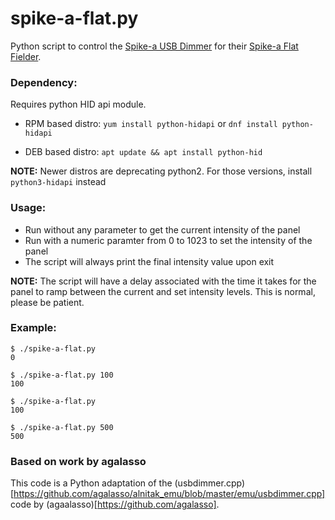 # spike-a-flat.py
Python script to control the [Spike-a USB Dimmer](http://www.spike-a.com/USBDimmer) for their [Spike-a Flat Fielder](http://www.spike-a.com/flatfielders/).

### Dependency:
Requires python HID api module.
- RPM based distro:
```yum install python-hidapi```
or
```dnf install python-hidapi```

- DEB based distro:
```apt update && apt install python-hid```

**NOTE:** Newer distros are deprecating python2.  For those versions, install `python3-hidapi` instead

### Usage:
- Run without any parameter to get the current intensity of the panel
- Run with a numeric paramter from 0 to 1023 to set the intensity of the panel
- The script will always print the final intensity value upon exit

**NOTE:** The script will have a delay associated with the time it takes for the panel to ramp between the current and set intensity levels.  This is normal, please be patient.

### Example:
```
$ ./spike-a-flat.py
0

$ ./spike-a-flat.py 100
100

$ ./spike-a-flat.py
100

$ ./spike-a-flat.py 500
500
```

### Based on work by agalasso
This code is a Python adaptation of the (usbdimmer.cpp)[https://github.com/agalasso/alnitak_emu/blob/master/emu/usbdimmer.cpp] code by (agaalasso)[https://github.com/agalasso].

